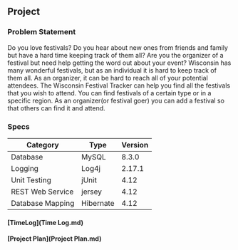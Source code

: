 ## Project

### Problem Statement
Do you love festivals? Do you hear about new ones from friends and family but have a hard time keeping track of them all?
Are you the organizer of a festival but need help getting the word out about your event? 
Wisconsin has many wonderful festivals, but as an individual it is hard to keep track of them all. As an organizer, it 
can be hard to reach all of your potential attendees. 
The Wisconsin Festival Tracker can help you find all the festivals that you wish to attend. You can find festivals 
of a certain type or in a specific region. As an organizer(or festival goer) you can add a festival so that others 
can find it and attend.


### Specs
| Category         | Type      | Version     |
|------------------|-----------|-------------|
| Database         | MySQL     | 8.3.0       |
| Logging          | Log4j     | 2.17.1      |
| Unit Testing     | jUnit     | 4.12        |
| REST Web Service | jersey    | 4.12        |
| Database Mapping | Hibernate | 4.12        |


#### [TimeLog](Time Log.md)

#### [Project Plan](Project Plan.md)